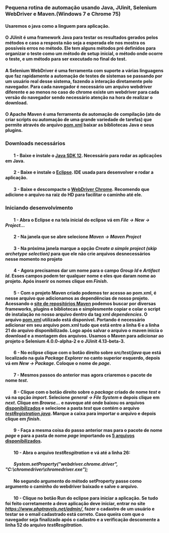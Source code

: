 ### Pequena rotina de automação usando Java, JUinit, Selenium WebDriver e Maven.(Windows 7 e Chrome 75) 
#### Usaremos o java como a linguem para aplicação. 
#### O JUinit é uma framework Java para testar os resultados gerados pelos métodos e caso a resposta não seja a esperada ele nos mostra os possíveis erros no método. Ele tem alguns métodos pré definidos para organizar o teste como um método de setup inicial, o método onde ocorre o teste, e um método para ser executado no final do test.
#### A Selenium WebDriver é uma ferramenta com suporte a várias linguagens que faz rapidamente a automação de testes de sistemas se passando por um usuário real desse sistema,  fazendo a interação diretamente pelo navegador. Para cada navegador é necessário um arquivo webdriver diferente e ao menos no caso do chrome existe um webdriver para cada versão do navegador sendo necessário atenção na hora de realizar o download. 
#### O Apache Maven é uma ferramenta de automação de compilação (ato de criar scripts ou automação de uma grande variedade de tarefas) que permite através do arquivo [pom.xml](https://github.com/m4theussouza/Desafio00/blob/master/pom.xml) baixar as bibliotecas Java e seus plugins. 

### Downloads necessários

#### &nbsp;&nbsp;&nbsp;&nbsp;&nbsp;&nbsp;&nbsp; 1 - Baixe e instale o [Java SDK 12](https://www.oracle.com/technetwork/java/javase/downloads/jdk12-downloads-5295953.html). Necessário para rodar as aplicações em Java. 
#### &nbsp;&nbsp;&nbsp;&nbsp;&nbsp;&nbsp;&nbsp; 2 - Baixe e instale o [Eclipse](https://www.eclipse.org/downloads/download.php?file=/oomph/epp/2019-06/R/eclipse-inst-win64.exe). IDE usada para desenvolver e rodar a aplicação.
#### &nbsp;&nbsp;&nbsp;&nbsp;&nbsp;&nbsp;&nbsp; 3 - Baixe e descompacte o [WebDriver Chrome](https://chromedriver.chromium.org/downloads). Recomendo que adicione o arquivo na raiz do HD para facilitar o caminho até ele.
### 
### Iniciando desenvolvimento
#### &nbsp;&nbsp;&nbsp;&nbsp;&nbsp;&nbsp;&nbsp; 1 - Abra o Eclipse e na tela inicial do eclipse vá em _File -> New -> Project..._
#### &nbsp;&nbsp;&nbsp;&nbsp;&nbsp;&nbsp;&nbsp; 2 - Na janela que se abre selecione _Maven -> Maven Project_
#### &nbsp;&nbsp;&nbsp;&nbsp;&nbsp;&nbsp;&nbsp; 3 - Na próxima janela marque a opção _Create a simple project (skip archetype selection)_ para que ele não crie arquivos desnecessários nesse momento no projeto
#### &nbsp;&nbsp;&nbsp;&nbsp;&nbsp;&nbsp;&nbsp; 4 - Agora precisamos dar um nome para o campo _Group Id_ e _Artifact Id_. Esses campos podem ter qualquer nome e eles que daram nome ao projeto. Após inserir os nomes clique em _Finish_. 
#### &nbsp;&nbsp;&nbsp;&nbsp;&nbsp;&nbsp;&nbsp; 5 - Com o projeto Maven criado podemos ter acesso ao pom.xml, é nesse arquivo que adicionamos as dependências de nosso projeto. Acessando o [site de repositórios Maven](https://mvnrepository.com/) podemos buscar por diversas frameworks, plugins e bibliotecas e simplesmente copiar e colar o script de instalação no nosso arquivo dentro da tag xml _dependencies_. O arquivo [pom.xml](https://github.com/m4theussouza/Desafio00/blob/master/pom.xml) utilizado está disponivel. Portando é necessário adicionar em seu arquivo pom.xml tudo que está entre a linha 6 e a linha 21 do arquivo disponibilizado. Logo após salvar o arquivo o maven inicia o download e a montagem dos arquivos. Usamos o Maven para adicionar ao projeto o Selenium 4.0.0-alpha-2 e o JUinit 4.13-beta-3.
#### &nbsp;&nbsp;&nbsp;&nbsp;&nbsp;&nbsp;&nbsp; 6 - No eclipse clique com o botão direito sobre _src/test/java_ que está localizado na guia _Package Explorer_ no canto superior esquerdo, depois vá em _New -> Package_. Coloque o nome de _page_. 
#### &nbsp;&nbsp;&nbsp;&nbsp;&nbsp;&nbsp;&nbsp; 7 - Mesmos passos do anterior mas agora criaremos o pacote de nome _test_.
#### &nbsp;&nbsp;&nbsp;&nbsp;&nbsp;&nbsp;&nbsp; 8 - Clique com o botão direito sobre o _package_ criado de nome _test_ e vá na opção _import_. Selecione _general -> File System_ e depois clique em _next_. Clique em _Browse..._ e naveque até onde baixou os arquivos [disponibilizados](https://github.com/m4theussouza/Desafio00) e selecione a pasta _test_ que contém o arquivo [_testRegistration.java_](https://github.com/m4theussouza/Desafio00/tree/master/test). Marque a caixa para importar o arquivo e depois clique em _finish_. 
#### &nbsp;&nbsp;&nbsp;&nbsp;&nbsp;&nbsp;&nbsp; 9 - Faça a mesma coisa do passo anterior mas para o pacote de nome _page_ e para a pasta de nome _page_ importando os [5 arquivos disponibilizados](https://github.com/m4theussouza/Desafio00/tree/master/page).
#### &nbsp;&nbsp;&nbsp;&nbsp;&nbsp;&nbsp;&nbsp; 10 - Abra o arquivo _testResgitration_ e vá até a linha 26:
#### &nbsp;&nbsp;&nbsp;&nbsp;&nbsp;&nbsp;&nbsp; _System.setProperty("webdriver.chrome.driver", "C:\\chromedriver\\chromedriver.exe");_
#### &nbsp;&nbsp;&nbsp;&nbsp;&nbsp;&nbsp;&nbsp; No segundo argumento do método setProperty passe como argumento o caminho do webdriver baixado e salve o arquivo.
#### &nbsp;&nbsp;&nbsp;&nbsp;&nbsp;&nbsp;&nbsp; 10 - Clique no botão Run do eclipse para iniciar a aplicação. Se tudo foi feito corretamente a deve aplicação deve iniciar, entrar no site _https://www.phptravels.net/admin/_, fazer o cadastro de um usuário e testar se o email cadastrado está correto. Caso queira com que o navegador seja finalizado após o cadastro e a verificação descomente a linha 52 do arquivo _testResgitration_.
